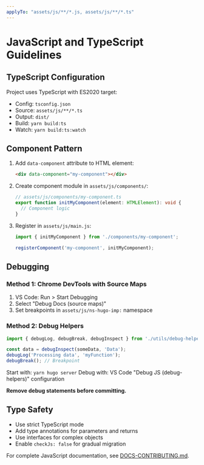 ```yaml
---
applyTo: "assets/js/**/*.js, assets/js/**/*.ts"
---
```


# JavaScript and TypeScript Guidelines

## TypeScript Configuration

Project uses TypeScript with ES2020 target:
- Config: `tsconfig.json`
- Source: `assets/js/**/*.ts`
- Output: `dist/`
- Build: `yarn build:ts`
- Watch: `yarn build:ts:watch`

## Component Pattern

1. Add `data-component` attribute to HTML element:
   ```html
   <div data-component="my-component"></div>
   ```

2. Create component module in `assets/js/components/`:
   ```typescript
   // assets/js/components/my-component.ts
   export function initMyComponent(element: HTMLElement): void {
     // Component logic
   }
   ```

3. Register in `assets/js/main.js`:
   ```typescript
   import { initMyComponent } from './components/my-component';

   registerComponent('my-component', initMyComponent);
   ```

## Debugging

### Method 1: Chrome DevTools with Source Maps
1. VS Code: Run > Start Debugging
2. Select "Debug Docs (source maps)"
3. Set breakpoints in `assets/js/ns-hugo-imp:` namespace

### Method 2: Debug Helpers
```typescript
import { debugLog, debugBreak, debugInspect } from './utils/debug-helpers';

const data = debugInspect(someData, 'Data');
debugLog('Processing data', 'myFunction');
debugBreak(); // Breakpoint
```

Start with: `yarn hugo server`
Debug with: VS Code "Debug JS (debug-helpers)" configuration

**Remove debug statements before committing.**

## Type Safety

- Use strict TypeScript mode
- Add type annotations for parameters and returns
- Use interfaces for complex objects
- Enable `checkJs: false` for gradual migration

For complete JavaScript documentation, see [DOCS-CONTRIBUTING.md](../../DOCS-CONTRIBUTING.md#javascript-in-the-documentation-ui).
